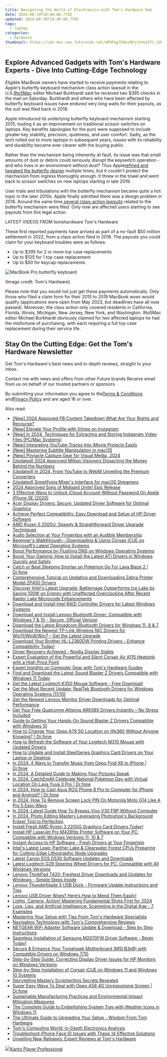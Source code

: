 ```yaml
---
title: Navigating the World of Electronics with Tom’s Hardware Hub
date: 2024-08-19T10:40:08.770Z
updated: 2024-08-20T10:40:08.770Z
tags:
  - laptop
categories:
  - hardware
thumbnail: https://cdn.mos.cms.futurecdn.net/dPHFqy7h8zu9VjYnYey5fi-320-80.jpg
---
```


## Explore Advanced Gadgets with Tom's Hardware Experts - Dive Into Cutting-Edge Technology

Eligible MacBook owners have started to receive payments relating to Apple's butterfly keyboard mechanism class action lawsuit in the U.S.[9to5Mac](https://9to5mac.com/2024/08/03/apple-payout-butterfly-keyboard/) editor Michael Burkhardt said he received two $395 checks in the mail on Saturday. Burkhardt and others who have been affected by butterfly keyboard issues have endured very long waits for their payouts, as the suit was filed back in 2018.

 Apple introduced its underlying butterfly keyboard mechanism starting 2015, touting it as an improvement on traditional scissor switches on laptops. Key benefits (apologies for the pun) were supposed to include greater key stability, precision, quietness, and user comfort. Sadly, as the tech rolled out to more laptops in subsequent years, issues with its reliability and durability became ever clearer with the buying public.

 Rather than the mechanism being inherently at fault, its issue was that small amounts of dust or debris could seriously disrupt the keyswitch operation - and who lives in an environment without dust? Thus Apple[refined and tweaked the butterfly design](https://tools.techidaily.com) multiple times, but it couldn't protect the mechanism from ingress thoroughly enough. It threw in the towel and went back to scissor switches on new laptops starting in late 2019.

 User trials and tribulations with the butterfly mechanism became quite a hot topic in the later 2010s. Apple finally admitted there was a design problem in 2018\. Around the same time,[several class-action lawsuits](https://tools.techidaily.com) related to the butterfly mechanism were filed. Only now are affected users starting to see payouts from this legal action.

 LATEST VIDEOS FROM tomshardware Tom's Hardware

 These first reported payments have arrived as part of a no-fault $50 million settlement in 2022, from a class action filed in 2018\. The payouts you could claim for your keyboard troubles were as follows:

* Up to $395 for 2 or more top case replacements
* Up to $125 for 1 top case replacement
* Up to $50 for keycap replacements

![MacBook Pro butterfly keyboard](https://cdn.mos.cms.futurecdn.net/eYVFKA2exkXP3sRJhLvATk-320-80.jpg)

 (Image credit: Tom's Hardware)

 Please note that you would not just get these payments automatically. Only those who filed a claim form for their 2015 to 2019 MacBook woes would qualify (applications were open from May 2023, but deadlines have all now passed). Moreover, the class action only covered residents in California, Florida, Illinois, Michigan, New Jersey, New York, and Washington. 9to5Mac editor Michael Burkhardt obviously claimed for two affected laptops he had the misfortune of purchasing, with each requiring a full top case replacement during their service life.

## Stay On the Cutting Edge: Get the Tom's Hardware Newsletter

 Get Tom's Hardware's best news and in-depth reviews, straight to your inbox.

 Contact me with news and offers from other Future brands  Receive email from us on behalf of our trusted partners or sponsors

 By submitting your information you agree to the[Terms & Conditions](https://futureplc.com/terms-conditions/) and[Privacy Policy](https://futureplc.com/privacy-policy/) and are aged 16 or over.

<ins class="adsbygoogle"
     style="display:block"
     data-ad-format="autorelaxed"
     data-ad-client="ca-pub-7571918770474297"
     data-ad-slot="1223367746"></ins>



<ins class="adsbygoogle"
     style="display:block"
     data-ad-client="ca-pub-7571918770474297"
     data-ad-slot="8358498916"
     data-ad-format="auto"
     data-full-width-responsive="true"></ins>

<span class="atpl-alsoreadstyle">Also read:</span>
<div><ul>
<li><a href="https://facebook-video-recording.techidaily.com/new-2024-approved-fb-content-takedown-what-are-your-rights-and-recourse/"><u>[New] 2024 Approved  FB Content Takedown  What Are Your Rights and Recourse?</u></a></li>
<li><a href="https://instagram-videos.techidaily.com/new-elevate-your-profile-with-vimeo-on-instagram/"><u>[New] Elevate Your Profile with Vimeo on Instagram</u></a></li>
<li><a href="https://instagram-videos.techidaily.com/new-in-2024-techniques-for-extracting-and-storing-instagram-video-files-pcmac-systems/"><u>[New] In 2024, Techniques for Extracting and Storing Instagram Video Files (PC/Mac Systems)</u></a></li>
<li><a href="https://eaxpv-info.techidaily.com/new-integrating-youtube-tracks-into-imovie-projects-easily/"><u>[New] Integrating YouTube Tracks Into iMovie Projects Easily</u></a></li>
<li><a href="https://extra-support.techidaily.com/new-mastering-subtitle-manipulation-in-macos/"><u>[New] Mastering Subtitle Manipulation in macOS</u></a></li>
<li><a href="https://extra-approaches.techidaily.com/new-pinnacle-capture-gear-for-visual-media-2024/"><u>[New] Pinnacle Capture Gear for Visual Media, 2024</u></a></li>
<li><a href="https://youtube-web.techidaily.com/ed-2024-approved-million-visioners-dissecting-the-money-behind-the-numbers/"><u>[Updated] 2024 Approved  Million Visioners  Dissecting the Money Behind the Numbers</u></a></li>
<li><a href="https://eaxpv-info.techidaily.com/updated-in-2024-from-youtube-to-webm-unveiling-the-premium-converters/"><u>[Updated] In 2024, From YouTube to WebM  Unveiling the Premium Converters</u></a></li>
<li><a href="https://fox-http.techidaily.com/updated-simplifying-mixers-interface-for-macos-streamers/"><u>[Updated] Simplifying Mixer's Interface for macOS Streamers</u></a></li>
<li><a href="https://screen-video-capture.techidaily.com/2024-approved-sons-of-midgard-unite-epic-release/"><u>2024 Approved  Sons of Midgard Unite! Epic Release</u></a></li>
<li><a href="https://activate-lock.techidaily.com/3-effective-ways-to-unlock-icloud-account-without-password-on-apple-iphone-se-2020-by-drfone-ios/"><u>3 Effective Ways to Unlock iCloud Account Without Password On Apple iPhone SE (2020)</u></a></li>
<li><a href="https://hardware-help.techidaily.com/acer-display-drivers-secure-updated-driver-software-for-optimal-graphics/"><u>Acer Display Drivers: Secure, Updated Driver Software for Optimal Graphics</u></a></li>
<li><a href="https://hardware-help.techidaily.com/1722978005664-achieve-perfect-compatibility-easy-download-and-setup-of-hp-driver-software/"><u>Achieve Perfect Compatibility: Easy Download and Setup of HP Driver Software</u></a></li>
<li><a href="https://hardware-help.techidaily.com/amd-ryzen-5-2500u-speedy-and-straightforward-driver-upgrade-techniques/"><u>AMD Ryzen 5 2500U: Speedy & Straightforward Driver Upgrade Techniques</u></a></li>
<li><a href="https://apple-account.techidaily.com/audio-selection-at-your-fingertips-with-an-audible-membership/"><u>Audio Selection at Your Fingertips with an Audible Membership</u></a></li>
<li><a href="https://hardware-help.techidaily.com/beginners-walkthrough-downloading-and-using-corsair-icue-on-microsofts-latest-operating-systems/"><u>Beginner's Walkthrough – Downloading & Using Corsair iCUE on Microsoft’s Latest Operating Systems</u></a></li>
<li><a href="https://win-forum.techidaily.com/boost-performance-by-flushing-dns-on-windows-operating-systems/"><u>Boost Performance by Flushing DNS on Windows Operating Systems</u></a></li>
<li><a href="https://hardware-help.techidaily.com/boost-your-gaming-how-to-install-the-latest-ati-drivers-in-windows-quickly-and-safely/"><u>Boost Your Gaming: How to Install the Latest ATI Drivers in Windows Quickly and Safely</u></a></li>
<li><a href="https://android-pokemon-go.techidaily.com/catch-or-beat-sleeping-snorlax-on-pokemon-go-for-lava-blaze-2-drfone-by-drfone-virtual-android/"><u>Catch or Beat Sleeping Snorlax on Pokemon Go For Lava Blaze 2 | Dr.fone</u></a></li>
<li><a href="https://hardware-help.techidaily.com/comprehensive-tutorial-on-updating-and-downloading-zebra-printer-model-zp450-drivers/"><u>Comprehensive Tutorial on Updating and Downloading Zebra Printer Model ZP450 Drivers</u></a></li>
<li><a href="https://hardware-help.techidaily.com/discover-intels-latest-upgrade-battlemage-outperforms-ice-lake-by-saving-100w-on-energy-with-unaffected-overclocking-after-recent-raptor-lake-microcode-enha8/"><u>Discover Intel's Latest Upgrade: Battlemage Outperforms Ice Lake by Saving 100W on Energy with Unaffected Overclocking After Recent Raptor Lake Microcode Enhancements</u></a></li>
<li><a href="https://hardware-help.techidaily.com/download-and-install-intel-raid-controller-drivers-for-latest-windows-systems/"><u>Download and Install Intel RAID Controller Drivers for Latest Windows Systems</u></a></li>
<li><a href="https://hardware-help.techidaily.com/download-and-install-lenovo-bluetooth-driver-compatible-with-windows-7-and-10-secure-official-version/"><u>Download and Install Lenovo Bluetooth Driver: Compatible with Windows 7 & 10 - Secure, Official Version</u></a></li>
<li><a href="https://hardware-help.techidaily.com/download-the-latest-broadcom-bluetooth-drivers-for-windows-11-8-and-7/"><u>Download the Latest Broadcom Bluetooth Drivers for Windows 11, 8 & 7</u></a></li>
<li><a href="https://hardware-help.techidaily.com/download-the-newest-tp-link-wireless-nic-drivers-for-win11win8win7-get-the-latest-upgrade/"><u>Download the Newest TP-Link Wireless NIC Drivers for Win11/Win8/Win7 – Get the Latest Upgrade</u></a></li>
<li><a href="https://hardware-help.techidaily.com/1722971308283-download-your-brother-hl-l2360dw-printing-drivers-enhance-compatibility-today/"><u>Download Your Brother HL-L2360DW Printing Drivers - Enhance Compatibility Today!</u></a></li>
<li><a href="https://graphic-issues.techidaily.com/driver-recovery-achieved-nvidia-display-stable/"><u>Driver Recovery Achieved - Nvidia Display Stable</u></a></li>
<li><a href="https://hardware-tips.techidaily.com/expert-evaluation-of-the-powerful-and-silent-corsair-air-a115-heatsink-with-a-high-price-point/"><u>Expert Evaluation of the Powerful and Silent Corsair Air A115 Heatsink with a High Price Point</u></a></li>
<li><a href="https://hardware-help.techidaily.com/expert-insights-on-computer-gear-with-toms-hardware-guides/"><u>Expert Insights on Computer Gear with Tom's Hardware Guides</u></a></li>
<li><a href="https://hardware-help.techidaily.com/find-and-download-the-latest-sound-blaster-z-drivers-compatible-with-windows-11-today/"><u>Find and Download the Latest Sound Blaster Z Drivers Compatible with Windows 11 Today</u></a></li>
<li><a href="https://hardware-help.techidaily.com/get-the-latest-logitech-k350-mouse-software-free-download/"><u>Get the Latest Logitech K350 Mouse Software - Free Download</u></a></li>
<li><a href="https://hardware-help.techidaily.com/get-the-most-recent-update-realtek-bluetooth-drivers-for-windows-operating-systems-1110/"><u>Get the Most Recent Update: RealTek Bluetooth Drivers for Windows Operating Systems (11/10)</u></a></li>
<li><a href="https://hardware-help.techidaily.com/get-the-newest-lenovo-monitor-driver-downloads-for-optimal-performance/"><u>Get the Newest Lenovo Monitor Driver Downloads for Optimal Performance</u></a></li>
<li><a href="https://hardware-help.techidaily.com/get-your-free-qualcomm-atheros-ar938x-drivers-instantly-no-stress-included/"><u>Get Your Free Qualcomm Atheros AR938X Drivers Instantly – No Stress Included</u></a></li>
<li><a href="https://hardware-help.techidaily.com/guide-to-getting-your-hands-on-sound-blaster-z-drivers-compatible-with-windows-10/"><u>Guide to Getting Your Hands-On Sound Blaster Z Drivers Compatible with Windows 10</u></a></li>
<li><a href="https://location-social.techidaily.com/how-to-change-your-oppo-a79-5g-location-on-life360-without-anyone-knowing-drfone-by-drfone-virtual-android/"><u>How to Change Your Oppo A79 5G Location on life360 Without Anyone Knowing? | Dr.fone</u></a></li>
<li><a href="https://hardware-help.techidaily.com/how-to-refresh-the-software-of-your-logitech-m310-mouse-with-updated-drivers/"><u>How to Refresh the Software of Your Logitech M310 Mouse with Updated Drivers</u></a></li>
<li><a href="https://hardware-help.techidaily.com/how-to-update-and-install-steelseries-graphics-card-drivers-on-your-laptop-or-desktop/"><u>How to Update and Install SteelSeries Graphics Card Drivers on Your Laptop or Desktop</u></a></li>
<li><a href="https://android-transfer.techidaily.com/in-2024-4-ways-to-transfer-music-from-oppo-find-x6-to-iphone-drfone-by-drfone-transfer-from-android-transfer-from-android/"><u>In 2024, 4 Ways to Transfer Music from Oppo Find X6 to iPhone | Dr.fone</u></a></li>
<li><a href="https://ai-topics.techidaily.com/in-2024-a-detailed-guide-to-making-your-pictures-speak/"><u>In 2024, A Detailed Guide to Making Your Pictures Speak</u></a></li>
<li><a href="https://android-pokemon-go.techidaily.com/in-2024-catchemall-celebrate-national-pokemon-day-with-virtual-location-on-lava-yuva-3-pro-drfone-by-drfone-virtual-android/"><u>In 2024, CatchEmAll Celebrate National Pokémon Day with Virtual Location On Lava Yuva 3 Pro | Dr.fone</u></a></li>
<li><a href="https://screen-mirror.techidaily.com/in-2024-how-to-cast-asus-rog-phone-8-pro-to-computer-for-iphone-and-android-drfone-by-drfone-android/"><u>In 2024, How to Cast Asus ROG Phone 8 Pro to Computer for iPhone and Android? | Dr.fone</u></a></li>
<li><a href="https://android-unlock.techidaily.com/in-2024-how-to-remove-screen-lock-pin-on-motorola-moto-g14-like-a-pro-5-easy-ways-by-drfone-android/"><u>In 2024, How To Remove Screen Lock PIN On Motorola Moto G14 Like A Pro 5 Easy Ways</u></a></li>
<li><a href="https://bypass-frp.techidaily.com/in-2024-latest-guide-how-to-bypass-vivo-v30-frp-without-computer-by-drfone-android/"><u>In 2024, Latest Guide How To Bypass Vivo V30 FRP Without Computer</u></a></li>
<li><a href="https://extra-support.techidaily.com/in-2024-photo-editing-mastery-leveraging-photoshops-background-eraser-tool-to-perfection/"><u>In 2024, Photo Editing Mastery  Leveraging Photoshop's Background Eraser Tool to Perfection</u></a></li>
<li><a href="https://hardware-help.techidaily.com/install-fresh-amd-ryzen-3-2200g-graphics-card-drivers-today/"><u>Install Fresh AMD Ryzen 3 2200G Graphics Card Drivers Today!</u></a></li>
<li><a href="https://hardware-help.techidaily.com/install-hp-laserjet-pro-m428fdx-printer-software-on-your-pc-compatible-with-wndows-versions-11-10-and-7/"><u>Install HP LaserJet Pro M428fdx Printer Software on Your PC: Compatible with Wndows Versions 11, 10 & 7</u></a></li>
<li><a href="https://hardware-updates.techidaily.com/1722962032157-instant-access-to-hp-software-fresh-drivers-at-your-fingertsip/"><u>Instant Access to HP Software - Fresh Drivers at Your Fingertsip</u></a></li>
<li><a href="https://hardware-help.techidaily.com/intels-latest-leap-panther-lake-and-clearwater-forest-cpus-preparing-for-cutting-edge-lithographic-node-upgrades/"><u>Intel's Latest Leap: Panther Lake & Clearwater Forest CPUs Preparing for Cutting-Edge Lithographic Node Upgrades</u></a></li>
<li><a href="https://hardware-help.techidaily.com/latest-canon-eos-d530-software-updates-and-downloads/"><u>Latest Canon EOS D530 Software Updates and Downloads</u></a></li>
<li><a href="https://hardware-help.techidaily.com/latest-logitech-g29-steering-wheel-drivers-for-pc-compatible-with-all-windows-versions/"><u>Latest Logitech G29 Steering Wheel Drivers for PC: Compatible with All Windows Versions</u></a></li>
<li><a href="https://hardware-help.techidaily.com/lenovo-thinkpad-t420-freshest-driver-downloads-and-updates-for-windows-simple-steps-inside/"><u>Lenovo ThinkPad T420: Freshest Driver Downloads and Updates for Windows - Simple Steps Inside</u></a></li>
<li><a href="https://hardware-help.techidaily.com/lenovo-thunderblade-3-usb-dock-firmware-update-instructions-and-tips/"><u>Lenovo Thunderblade 3 USB Dock - Firmware Update Instructions and Tips</u></a></li>
<li><a href="https://win-dash.techidaily.com/1722978893490-lenovo-usb-driver-woes-heres-how-to-mend-them-easily/"><u>Lenovo USB Driver Woes? Here’s How to Mend Them Easily!</u></a></li>
<li><a href="https://extra-skills.techidaily.com/lights-camera-action-mastering-fundamental-shots-first-for-2024/"><u>Lights, Camera, Action! Mastering Fundamental Shots First for 2024</u></a></li>
<li><a href="https://tech-hub.techidaily.com/love-lies-and-artificial-intelligence-scamming-in-the-digital-age-7-examples/"><u>Love, Lies, and Artificial Intelligence: Scamming in the Digital Age - 7 Examples</u></a></li>
<li><a href="https://hardware-help.techidaily.com/mastering-your-setup-with-tips-from-toms-hardware-specialists/"><u>Mastering Your Setup with Tips From Tom's Hardware Specialists</u></a></li>
<li><a href="https://hardware-help.techidaily.com/navigating-technology-with-toms-comprehensive-reviews/"><u>Navigating Technology with Tom's Comprehensive Reviews</u></a></li>
<li><a href="https://hardware-help.techidaily.com/netgear-wifi-adapter-software-update-and-download-step-by-step-instructions/"><u>NETGEAR WiFi Adapter Software Update & Download - Step by Step Instructions</u></a></li>
<li><a href="https://hardware-help.techidaily.com/seamless-installation-of-samsung-m2070fw-driver-software-begin-today/"><u>Seamless Installation of Samsung M2070FW Driver Software - Begin Today!</u></a></li>
<li><a href="https://hardware-help.techidaily.com/secure-and-enhance-your-tomahawk-motherboard-msi-b3nb-with-compatible-drivers-on-windows-710/"><u>Secure & Enhance Your Tomahawk Motherboard (MSI B3nB) with Compatible Drivers on Windows 7/10</u></a></li>
<li><a href="https://hardware-help.techidaily.com/step-by-step-guide-correcting-display-driver-issues-for-hp-monitors-on-windows-versions/"><u>Step-by-Step Guide: Correcting Display Driver Issues for HP Monitors on Windows Versions</u></a></li>
<li><a href="https://hardware-help.techidaily.com/step-by-step-installation-of-corsair-icue-on-windows-11-and-windows-10-systems/"><u>Step-by-Step Installation of Corsair iCUE on Windows 11 and Windows 10 Systems</u></a></li>
<li><a href="https://extra-lessons.techidaily.com/storytelling-mastery-scriptwriting-secrets-revealed/"><u>Storytelling Mastery  Scriptwriting Secrets Revealed</u></a></li>
<li><a href="https://howto.techidaily.com/super-easy-ways-to-deal-with-oppo-a58-4g-unresponsive-screen-drfone-by-drfone-fix-android-problems-fix-android-problems/"><u>Super Easy Ways To Deal with Oppo A58 4G Unresponsive Screen | Dr.fone</u></a></li>
<li><a href="https://hardware-help.techidaily.com/sustainable-manufacturing-practices-and-environmental-impact-mitigation-measures/"><u>Sustainable Manufacturing Practices and Environmental Impact Mitigation Measures</u></a></li>
<li><a href="https://win11-tips.techidaily.com/the-complete-guide-to-embellishing-system-tray-with-weather-icons-in-windows-11/"><u>The Complete Guide to Embellishing System Tray with Weather Icons in Windows 11</u></a></li>
<li><a href="https://hardware-help.techidaily.com/the-ultimate-guide-to-upgrading-your-setup-wisdom-from-tom-hardware/"><u>The Ultimate Guide to Upgrading Your Setup - Wisdom From Tom Hardware</u></a></li>
<li><a href="https://hardware-help.techidaily.com/toms-computing-world-in-depth-electronics-analysis/"><u>Tom's Computing World: In-Depth Electronics Analysis</u></a></li>
<li><a href="https://fox-that.techidaily.com/troubleshoot-iphone-face-id-issues-with-these-14-effective-solutions/"><u>Troubleshoot iPhone Face ID Issues with These 14 Effective Solutions</u></a></li>
<li><a href="https://hardware-help.techidaily.com/unveiling-new-releases-expert-reviews-at-toms-hardware/"><u>Unveiling New Releases: Expert Reviews at Tom's Hardware</u></a></li>
</ul></div>

<!-- affiliate ads begin -->
<a href="https://secure.2checkout.com/order/checkout.php?PRODS=4742929&QTY=1&AFFILIATE=108875&CART=1"><img src="https://secure.avangate.com/images/merchant/e09fdffe648a30658a9657bbed7b2388/products/boxshot(2).png" border="0">Kanto Player Professional</a>
<!-- affiliate ads end -->